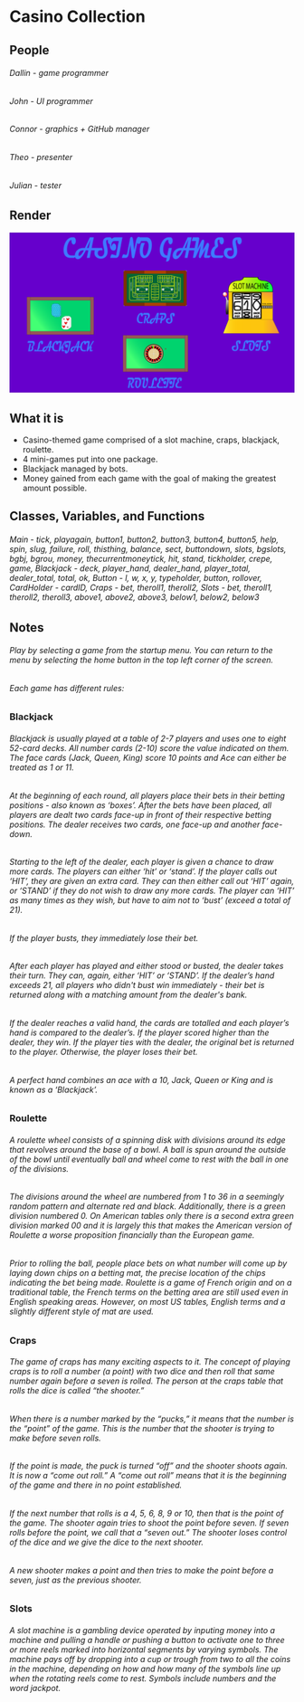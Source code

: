 # Casino Collection

## People

###### Dallin - game programmer

###### John - UI programmer

###### Connor - graphics + GitHub manager

###### Theo - presenter

###### Julian - tester

## Render

![Casino Menu](https://github.com/SlySlinky/Games/blob/main/images/CasinoMenu.png?raw=true)

## What it is

* Casino-themed game comprised of a slot machine, craps, blackjack, roulette.
* 4 mini-games put into one package.
* Blackjack managed by bots.
* Money gained from each game with the goal of making the greatest amount possible.

## Classes, Variables, and Functions

###### Main - tick, playagain, button1, button2, button3, button4, button5, help, spin, slug, failure, roll, thisthing, balance, sect, buttondown, slots, bgslots, bgbj, bgrou, money, thecurrentmoneytick, hit, stand, tickholder, crepe, game, Blackjack - deck, player_hand, dealer_hand, player_total, dealer_total, total, ok, Button - l, w, x, y, typeholder, button, rollover, CardHolder - cardID, Craps - bet, theroll1, theroll2, Slots - bet, theroll1, theroll2, theroll3, above1, above2, above3, below1, below2, below3

## Notes

###### Play by selecting a game from the startup menu. You can return to the menu by selecting the home button in the top left corner of the screen.

###### Each game has different rules:

### Blackjack

###### Blackjack is usually played at a table of 2-7 players and uses one to eight 52-card decks. All number cards (2-10) score the value indicated on them. The face cards (Jack, Queen, King) score 10 points and Ace can either be treated as 1 or 11.

###### At the beginning of each round, all players place their bets in their betting positions - also known as ‘boxes’. After the bets have been placed, all players are dealt two cards face-up in front of their respective betting positions. The dealer receives two cards, one face-up and another face-down.
###### Starting to the left of the dealer, each player is given a chance to draw more cards. The players can either ‘hit’ or ‘stand’. If the player calls out ‘HIT’, they are given an extra card. They can then either call out ‘HIT’ again, or ‘STAND’ if they do not wish to draw any more cards. The player can ‘HIT’ as many times as they wish, but have to aim not to ‘bust’ (exceed a total of 21).

###### If the player busts, they immediately lose their bet.
###### After each player has played and either stood or busted, the dealer takes their turn. They can, again, either ‘HIT’ or ‘STAND’. If the dealer’s hand exceeds 21, all players who didn't bust win immediately - their bet is returned along with a matching amount from the dealer's bank.
###### If the dealer reaches a valid hand, the cards are totalled and each player’s hand is compared to the dealer’s. If the player scored higher than the dealer, they win. If the player ties with the dealer, the original bet is returned to the player. Otherwise, the player loses their bet.
###### A perfect hand combines an ace with a 10, Jack, Queen or King and is known as a ‘Blackjack’.

### Roulette

###### A roulette wheel consists of a spinning disk with divisions around its edge that revolves around the base of a bowl. A ball is spun around the outside of the bowl until eventually ball and wheel come to rest with the ball in one of the divisions.

###### The divisions around the wheel are numbered from 1 to 36 in a seemingly random pattern and alternate red and black. Additionally, there is a green division numbered 0. On American tables only there is a second extra green division marked 00 and it is largely this that makes the American version of Roulette a worse proposition financially than the European game.

###### Prior to rolling the ball, people place bets on what number will come up by laying down chips on a betting mat, the precise location of the chips indicating the bet being made. Roulette is a game of French origin and on a traditional table, the French terms on the betting area are still used even in English speaking areas. However, on most US tables, English terms and a slightly different style of mat are used.

### Craps

###### The game of craps has many exciting aspects to it. The concept of playing craps is to roll a number (a point) with two dice and then roll that same number again before a seven is rolled. The person at the craps table that rolls the dice is called “the shooter.”

###### When there is a number marked by the “pucks,” it means that the number is the “point” of the game. This is the number that the shooter is trying to make before seven rolls.

###### If the point is made, the puck is turned “off” and the shooter shoots again. It is now a “come out roll.” A “come out roll” means that it is the beginning of the game and there in no point established.

###### If the next number that rolls is a 4, 5, 6, 8, 9 or 10, then that is the point of the game. The shooter again tries to shoot the point before seven. If seven rolls before the point, we call that a “seven out.” The shooter loses control of the dice and we give the dice to the next shooter.

###### A new shooter makes a point and then tries to make the point before a seven, just as the previous shooter.

### Slots

###### A slot machine is a gambling device operated by inputing money into a machine and pulling a handle or pushing a button to activate one to three or more reels marked into horizontal segments by varying symbols. The machine pays off by dropping into a cup or trough from two to all the coins in the machine, depending on how and how many of the symbols line up when the rotating reels come to rest. Symbols include numbers and the word jackpot.
